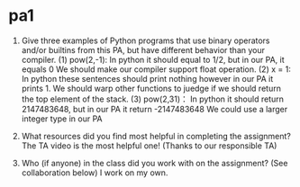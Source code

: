 # pa1

 1. Give three examples of Python programs that use binary operators and/or builtins from this PA, but have different behavior than your compiler. 
   (1) pow(2,-1): In python it should equal to 1/2, but in our PA, it equals 0
                  We should make our compiler support float operation.
   (2) x = 1: In python these sentences should print nothing however in our PA it prints 1.
              We should warp other functions to juedge if we should return the top element of the stack.
   (3) pow(2,31)： In python it should return 2147483648,  but in our PA it return -2147483648
                   We could use a larger integer type in our PA
 
2. What resources did you find most helpful in completing the assignment?
   The TA video is the most helpful one! (Thanks to our responsible TA)

3. Who (if anyone) in the class did you work with on the assignment? (See collaboration below)
   I work on my own.
